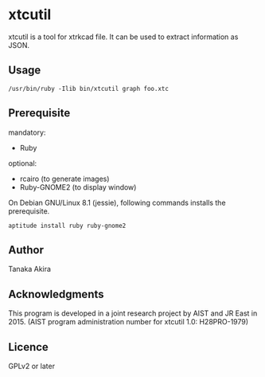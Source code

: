 # xtcutil

xtcutil is a tool for xtrkcad file.
It can be used to extract information as JSON.

## Usage

    /usr/bin/ruby -Ilib bin/xtcutil graph foo.xtc

## Prerequisite

mandatory:
- Ruby

optional:
- rcairo (to generate images)
- Ruby-GNOME2 (to display window)

On Debian GNU/Linux 8.1 (jessie), following commands installs the prerequisite.

    aptitude install ruby ruby-gnome2

## Author

Tanaka Akira

## Acknowledgments

This program is developed in a joint research project by
AIST and JR East in 2015.
(AIST program administration number for xtcutil 1.0: H28PRO-1979)

## Licence

GPLv2 or later
